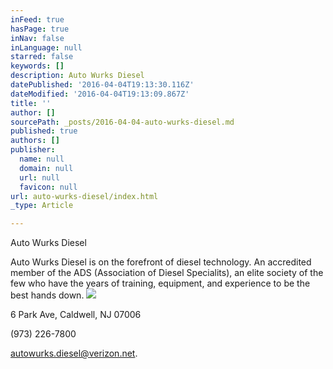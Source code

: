 ```yaml
---
inFeed: true
hasPage: true
inNav: false
inLanguage: null
starred: false
keywords: []
description: Auto Wurks Diesel
datePublished: '2016-04-04T19:13:30.116Z'
dateModified: '2016-04-04T19:13:09.867Z'
title: ''
author: []
sourcePath: _posts/2016-04-04-auto-wurks-diesel.md
published: true
authors: []
publisher:
  name: null
  domain: null
  url: null
  favicon: null
url: auto-wurks-diesel/index.html
_type: Article

---
```

Auto Wurks Diesel

Auto Wurks Diesel is on the forefront of diesel technology. An accredited member of the ADS (Association of Diesel Specialits), an elite society of the few who have the years of training, equipment, and experience to be the best hands down.
![](https://the-grid-user-content.s3-us-west-2.amazonaws.com/b26a9ac7-41a9-4444-bccd-aa71aacb3431.jpg)

6 Park Ave, Caldwell, NJ 07006

(973) 226-7800

autowurks.diesel@verizon.net.